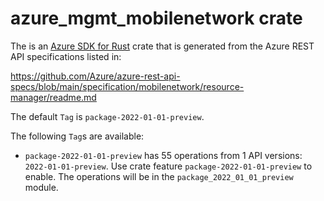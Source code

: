 # azure_mgmt_mobilenetwork crate

The is an [Azure SDK for Rust](https://github.com/Azure/azure-sdk-for-rust) crate that is generated from the Azure REST API specifications listed in:

https://github.com/Azure/azure-rest-api-specs/blob/main/specification/mobilenetwork/resource-manager/readme.md

The default `Tag` is `package-2022-01-01-preview`.

The following `Tag`s are available:

- `package-2022-01-01-preview` has 55 operations from 1 API versions: `2022-01-01-preview`. Use crate feature `package-2022-01-01-preview` to enable. The operations will be in the `package_2022_01_01_preview` module.